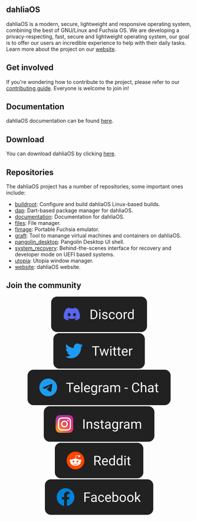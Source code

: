 ## dahliaOS

dahliaOS is a modern, secure, lightweight and responsive operating system, combining the best of GNU/Linux and Fuchsia OS.
We are developing a privacy-respecting, fast, secure and lightweight operating system, our goal is to offer our users an incredible experience to help with their daily tasks.
Learn more about the project on our [website](https://dahliaos.io/).


## Get involved

If you're wondering how to contribute to the project, please refer to our [contributing guide](https://docs.dahliaos.io/contribute/contributing).
Everyone is welcome to join in!

## Documentation

dahliaOS documentation can be found [here](https://docs.dahliaos.io).

## Download

You can download dahliaOS by clicking [here](https://dahliaos.io/download).

## Repositories

The dahliaOS project has a number of repositories, some important ones include:

<!-- alphabetical -->
* [buildroot](https://github.com/dahliaOS/buildroot): Configure and build dahliaOS Linux-based builds.
* [dap](https://github.com/dahliaOS/dap): Dart-based package manager for dahliaOS.
* [documentation](https://github.com/dahliaOS/documentation): Documentation for dahliaOS.
* [files](https://github.com/dahliaOS/files): File manager.
* [fimage](https://github.com/dahliaOS/fimage): Portable Fuchsia emulator.
* [graft](https://github.com/dahliaOS/graft): Tool to manange virtual machines and containers on dahliaOS.
* [pangolin_desktop](https://github.com/dahliaOS/pangolin_desktop): Pangolin Desktop UI shell.
* [system_recovery](https://github.com/dahliaOS/system_recovery): Behind-the-scenes interface for recovery and developer mode on UEFI based systems.
* [utopia](https://github.com/dahliaOS/utopia): Utopia window manager.
* [website](https://github.com/dahliaOS/website): dahliaOS website.

## Join the community
  
<p align="center">
  <a href="https://dahliaos.io/discord"><img height="15%" src="https://raw.githubusercontent.com/dahliaOS/.github/main/profile/assets/images/dark/Discord.svg#gh-dark-mode-only"></a>
  <a href="https://dahliaos.io/twitter"><img height="15%" src="https://raw.githubusercontent.com/dahliaOS/.github/main/profile/assets/images/dark/Twitter.svg#gh-dark-mode-only"></a>
  <a href="https://dahliaos.io/telegram"><img height="15%" src="https://raw.githubusercontent.com/dahliaOS/.github/main/profile/assets/images/dark/Telegram.svg#gh-dark-mode-only"></a>
  <a href="https://dahliaos.io/instagram"><img height="15%" src="https://raw.githubusercontent.com/dahliaOS/.github/main/profile/assets/images/dark/Instagram.svg#gh-dark-mode-only"></a>
  <a href="https://dahliaos.io/reddit"><img height="15%" src="https://raw.githubusercontent.com/dahliaOS/.github/main/profile/assets/images/dark/Reddit.svg#gh-dark-mode-only"></a>
  <a href="https://dahliaos.io/facebook"><img height="15%" src="https://raw.githubusercontent.com/dahliaOS/.github/main/profile/assets/images/dark/Facebook.svg#gh-light-mode-only"></a>
<p>
